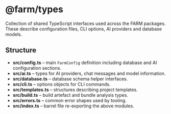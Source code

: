 # @farm/types

Collection of shared TypeScript interfaces used across the FARM
packages.  These describe configuration files, CLI options, AI
providers and database models.

## Structure

- **src/config.ts** – main `FarmConfig` definition including database
  and AI configuration sections.
- **src/ai.ts** – types for AI providers, chat messages and model
  information.
- **src/database.ts** – database schema helper interfaces.
- **src/cli.ts** – options objects for CLI commands.
- **src/templates.ts** – structures describing project templates.
- **src/build.ts** – build artefact and bundle analysis types.
- **src/errors.ts** – common error shapes used by tooling.
- **src/index.ts** – barrel file re-exporting the above modules.
